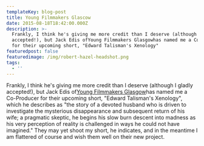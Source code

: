 ```yaml
---
templateKey: blog-post
title: Young Filmmakers Glascow
date: 2015-08-18T18:42:00.000Z
description: >-
  Frankly, I think he's giving me more credit than I deserve (although I gladly
  accepted!), but Jack Edis ofYoung Filmmakers Glasgowhas named me a Co-Producer
  for their upcoming short, "Edward Talisman's Xenology"
featuredpost: false
featuredimage: /img/robert-hazel-headshot.png
tags:
  - ''
---
```

Frankly, I think he's giving me more credit than I deserve (although I gladly accepted!), but Jack Edis of[Young Filmmakers Glasgow](https://www.facebook.com/YoungFilmmakersGlasgow)has named me a Co-Producer for their upcoming short, "Edward Talisman's Xenology", which he describes as "the story of a devoted husband who is driven to investigate the mysterious disappearance and subsequent return of his wife; a pragmatic skeptic, he begins his slow burn descent into madness as his very perception of reality is challenged in ways he could not have imagined." They may yet shoot my short, he indicates, and in the meantime I am flattered of course and wish them well on their new project.
